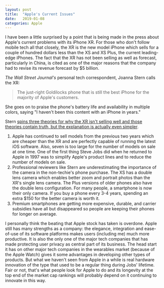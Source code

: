 ```yaml
---
layout: post
title:  "Apple's Current Issues"
date:   2019-01-08
categories: Apple
---
```

I have been a little surprised by a point that is being made in the press about Apple's current problems with its iPhone XR. For those who don't follow mobile tech all that closely, the XR is the new model iPhone which sells for a couple of hundred dollars less than the XS and XS Plus, the current leading-edge iPhones. The fact that the XR has not been selling as well as forecast, particularly in China, is cited as one of the major reasons that the company had to revise its revenue forecast by $5 billion.

*The Wall Street Journal's* personal tech correspondent, Joanna Stern calls the XR:
> The just-right Goldilocks phone that is still the best iPhone for the majority of Apple's customers.

She goes on to praise the phone's battery life and availability in multiple colors, saying "I haven't been this content with an iPhone in years."

Stern [spins three theories for why the XR isn't selling well and those theories contain truth, but the explanation is actually even simpler](https://www.wsj.com/articles/iphone-xr-revisited-the-best-iphone-apple-cant-sell-11546886742).

1. Apple has continued to sell models from the previous two years which are cheaper than the XR and are perfectly capable of running the latest iOS software. Also, seven is too large for the number of models on sale at one time. One of the first thing Steve Jobs did when he returned to Apple in 1997 was to simplify Apple's product lines and to reduce the number of models on sale.
2. Professional reviewers like Stern are underestimating the importance of the camera in the non-techie's phone purchase. The XS has a double lens camera which enables better zoom and portrait photos than the XR's single lens camera. The Plus versions of older phones also have the double lens configuration. For many people, a smartphone is now their only camera. If you buy a phone every 3-4 years, spending an extra $150 for the better camera is worth it.
3. Premium smartphones are getting more expensive, durable, and carrier subsidies have all but disappeared so people are keeping their phones for longer on average.

I personally think the beating that Apple stock has taken is overdone. Apple still has many strengths as a company: the elegance, integration and ease-of-use of its software platforms makes users (including me) much more productive. It is also the only one of the major tech companies that has made protecting user privacy as central part of its business. The head start it has on other major tech companies in the wearables market (because of the Apple Watch) gives it some advantages in developing other types of products. But what we haven't seen from Apple in a while is real hardware innovation of the type that used to be a regular thing during Jobs' lifetime. Fair or not, that's what people look for Apple to do and its longevity at the top end of the market cap rankings will probably depend on it continuing to innovate in this way.
